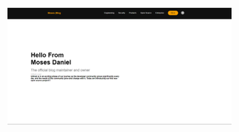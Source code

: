 [![first page](/images/first%20page.png 'Hover and get to the site!')](https://blog-development2.vercel.app/)

